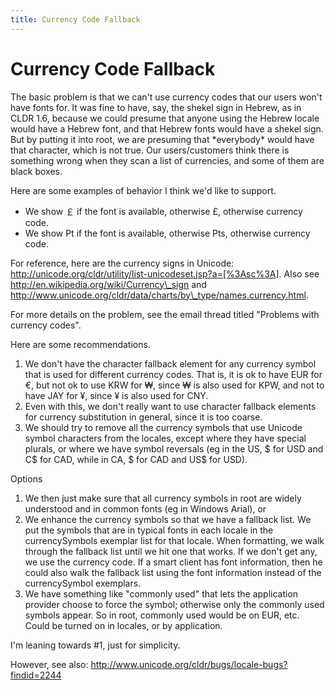 ```yaml
---
title: Currency Code Fallback
---
```


# Currency Code Fallback

The basic problem is that we can't use currency codes that our users won't have fonts for. It was fine to have, say, the shekel sign in Hebrew, as in CLDR 1.6, because we could presume that anyone using the Hebrew locale would have a Hebrew font, and that Hebrew fonts would have a shekel sign. But by putting it into root, we are presuming that \*everybody\* would have that character, which is not true. Our users/customers think there is something wrong when they scan a list of currencies, and some of them are black boxes.

Here are some examples of behavior I think we'd like to support.

- We show ￡ if the font is available, otherwise £, otherwise currency code.
- We show ₧ if the font is available, otherwise Pts, otherwise currency code.

For reference, here are the currency signs in Unicode: http://unicode.org/cldr/utility/list-unicodeset.jsp?a=[%3Asc%3A]. Also see http://en.wikipedia.org/wiki/Currency\_sign and http://www.unicode.org/cldr/data/charts/by\_type/names.currency.html.

For more details on the problem, see the email thread titled "Problems with currency codes".

Here are some recommendations.

1. We don't have the character fallback element for any currency symbol that is used for different currency codes. That is, it is ok to have EUR for €, but not ok to use KRW for ₩, since ₩ is also used for KPW, and not to have JAY for ¥, since ¥ is also used for CNY.
2. Even with this, we don't really want to use character fallback elements for currency substitution in general, since it is too coarse.
3. We should try to remove all the currency symbols that use Unicode symbol characters from the locales, except where they have special plurals, or where we have symbol reversals (eg in the US, \$ for USD and C\$ for CAD, while in CA, \$ for CAD and US\$ for USD).

Options

1. We then just make sure that all currency symbols in root are widely understood and in common fonts (eg in Windows Arial), or
2. We enhance the currency symbols so that we have a fallback list. We put the symbols that are in typical fonts in each locale in the currencySymbols exemplar list for that locale. When formatting, we walk through the fallback list until we hit one that works. If we don't get any, we use the currency code. If a smart client has font information, then he could also walk the fallback list using the font information instead of the currencySymbol exemplars.
3. We have something like "commonly used" that lets the application provider choose to force the symbol; otherwise only the commonly used symbols appear. So in root, commonly used would be on EUR, etc. Could be turned on in locales, or by application.

I'm leaning towards #1, just for simplicity.

However, see also: http://www.unicode.org/cldr/bugs/locale-bugs?findid=2244


